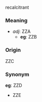 recalcitrant
### Meaning
+ _adj_: ZZA
    + __eg__: ZZB

### Origin

ZZC

### Synonym

__eg__: ZZD

+ ZZE



